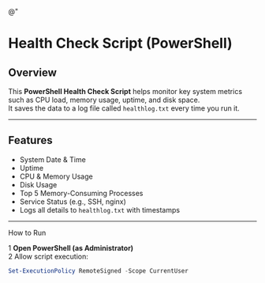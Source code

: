 @"
#  Health Check Script (PowerShell)

## Overview
This **PowerShell Health Check Script** helps monitor key system metrics such as CPU load, memory usage, uptime, and disk space.  
It saves the data to a log file called `healthlog.txt` every time you run it.

---

##  Features
-  System Date & Time  
-  Uptime  
-  CPU & Memory Usage  
-  Disk Usage  
-  Top 5 Memory-Consuming Processes  
-  Service Status (e.g., SSH, nginx)  
-  Logs all details to `healthlog.txt` with timestamps  

---

 How to Run

1 **Open PowerShell (as Administrator)**  
2 Allow script execution:
```powershell
Set-ExecutionPolicy RemoteSigned -Scope CurrentUser
